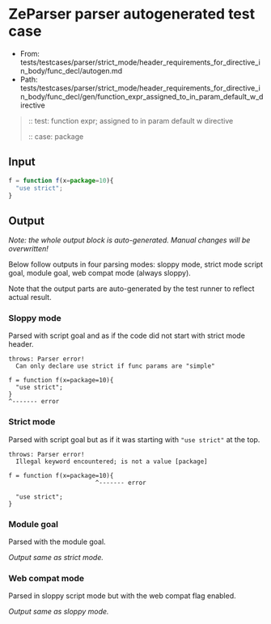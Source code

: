 # ZeParser parser autogenerated test case

- From: tests/testcases/parser/strict_mode/header_requirements_for_directive_in_body/func_decl/autogen.md
- Path: tests/testcases/parser/strict_mode/header_requirements_for_directive_in_body/func_decl/gen/function_expr_assigned_to_in_param_default_w_directive

> :: test: function expr; assigned to in param default w directive
>
> :: case: package

## Input


`````js
f = function f(x=package=10){ 
  "use strict"; 
}
`````

## Output

_Note: the whole output block is auto-generated. Manual changes will be overwritten!_

Below follow outputs in four parsing modes: sloppy mode, strict mode script goal, module goal, web compat mode (always sloppy).

Note that the output parts are auto-generated by the test runner to reflect actual result.

### Sloppy mode

Parsed with script goal and as if the code did not start with strict mode header.

`````
throws: Parser error!
  Can only declare use strict if func params are "simple"

f = function f(x=package=10){
  "use strict";
}
^------- error
`````

### Strict mode

Parsed with script goal but as if it was starting with `"use strict"` at the top.

`````
throws: Parser error!
  Illegal keyword encountered; is not a value [package]

f = function f(x=package=10){
                        ^------- error

  "use strict";
}
`````


### Module goal

Parsed with the module goal.

_Output same as strict mode._

### Web compat mode

Parsed in sloppy script mode but with the web compat flag enabled.

_Output same as sloppy mode._
